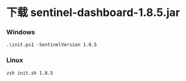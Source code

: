 下载 sentinel-dashboard-1.8.5.jar
=========

### Windows

```
.\init.ps1 -SentinelVersion 1.8.5
```

### Linux

```
zsh init.sh 1.8.5
```